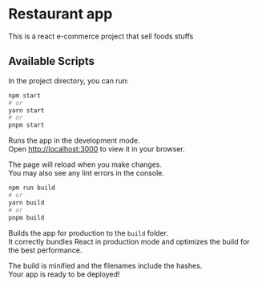 # Restaurant app

This is a react e-commerce project that sell foods stuffs

## Available Scripts

In the project directory, you can run:

```bash
npm start
# or
yarn start
# or
pnpm start
```

Runs the app in the development mode.\
Open [http://localhost:3000](http://localhost:3000) to view it in your browser.

The page will reload when you make changes.\
You may also see any lint errors in the console.

```bash
npm run build
# or
yarn build
# or
pnpm build
```

Builds the app for production to the `build` folder.\
It correctly bundles React in production mode and optimizes the build for the best performance.

The build is minified and the filenames include the hashes.\
Your app is ready to be deployed!


